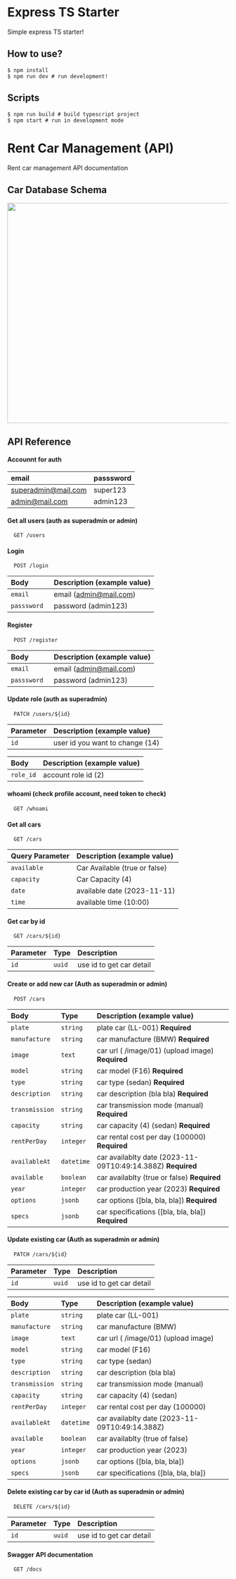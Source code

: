 # Express TS Starter

Simple express TS starter!

## How to use?

```
$ npm install
$ npm run dev # run development!
```

## Scripts

```
$ npm run build # build typescript project
$ npm start # run in development mode
```

# Rent Car Management (API)

Rent car management API documentation

## Car Database Schema

<img src="https://github.com/DwikiCahyo/car_rent_management/assets/70952085/017be637-a71d-41c0-bdee-83572890d4bd" width="800" height ="500"/>


## API Reference

#### Accounnt for auth

| email               | passsword |
| :------------------ | :-------- |
| superadmin@mail.com | super123  |
| admin@mail.com      | admin123  |

#### Get all users (auth as superadmin or admin)

```http
  GET /users
```

#### Login

```http
  POST /login
```

| Body         | Description (example value) |
| :----------- | :-------------------------- |
| `email`      | email (admin@mail.com)      |
| `passsword ` | password (admin123)         |

#### Register

```http
  POST /register
```

| Body         | Description (example value) |
| :----------- | :-------------------------- |
| `email`      | email (admin@mail.com)      |
| `passsword ` | password (admin123)         |

#### Update role (auth as superadmin)

```http
  PATCH /users/${id}
```

| Parameter | Description (example value)     |
| :-------- | :------------------------------ |
| `id`      | user id you want to change (14) |

| Body      | Description (example value) |
| :-------- | :-------------------------- |
| `role_id` | account role id (2)         



#### whoami (check profile account, need token to check) 

```http
  GET /whoami
```


#### Get all cars

```http
  GET /cars
```

| Query Parameter | Description (example value)   |
| :-------------- | :---------------------------- |
| `available`     | Car Available (true or false) |
| `capacity `     | Car Capacity (4)              |
| `date`          | available date (2023-11-11)   |
| `time`          | available time (10:00)        |

#### Get car by id

```http
  GET /cars/${id}
```

| Parameter | Type   | Description              |
| :-------- | :----- | :----------------------- |
| `id`      | `uuid` | use id to get car detail |

#### Create or add new car (Auth as superadmin or admin)

```http
  POST /cars
```

| Body           | Type       | Description (example value)                                 |
| :------------- | :--------- | :---------------------------------------------------------- |
| `plate`        | `string`   | plate car (LL-001) **Required**                             |
| `manufacture`  | `string`   | car manufacture (BMW) **Required**                          |
| `image`        | `text `    | car url ( /image/01) (upload image) **Required**            |
| `model`        | `string`   | car model (F16) **Required**                                |
| `type`         | `string`   | car type (sedan) **Required**                               |
| `description`  | `string`   | car description (bla bla) **Required**                      |
| `transmission` | `string`   | car transmission mode (manual) **Required**                 |
| `capacity`     | `string`   | car capacity (4) (sedan) **Required**                       |
| `rentPerDay`   | `integer`  | car rental cost per day (100000) **Required**               |
| `availableAt`  | `datetime` | car availablty date (2023-11-09T10:49:14.388Z) **Required** |
| `available`    | `boolean`  | car availablty (true or false) **Required**                 |
| `year`         | `integer`  | car production year (2023) **Required**                     |
| `options`      | `jsonb`    | car options ([bla, bla, bla]) **Required**                  |
| `specs`        | `jsonb`    | car specifications ([bla, bla, bla]) **Required**           |

#### Update existing car (Auth as superadmin or admin)

```http
  PATCH /cars/${id}
```

| Parameter | Type   | Description              |
| :-------- | :----- | :----------------------- |
| `id`      | `uuid` | use id to get car detail |

| Body           | Type       | Description (example value)                    |
| :------------- | :--------- | :--------------------------------------------- |
| `plate`        | `string`   | plate car (LL-001)                             |
| `manufacture`  | `string`   | car manufacture (BMW)                          |
| `image`        | `text `    | car url ( /image/01) (upload image)            |
| `model`        | `string`   | car model (F16)                                |
| `type`         | `string`   | car type (sedan)                               |
| `description`  | `string`   | car description (bla bla)                      |
| `transmission` | `string`   | car transmission mode (manual)                 |
| `capacity`     | `string`   | car capacity (4) (sedan)                       |
| `rentPerDay`   | `integer`  | car rental cost per day (100000)               |
| `availableAt`  | `datetime` | car availablty date (2023-11-09T10:49:14.388Z) |
| `available`    | `boolean`  | car availablty (true of false)                 |
| `year`         | `integer`  | car production year (2023)                     |
| `options`      | `jsonb`    | car options ([bla, bla, bla])                  |
| `specs`        | `jsonb`    | car specifications ([bla, bla, bla])           |

#### Delete existing car by car id (Auth as superadmin or admin)

```http
  DELETE /cars/${id}
```

| Parameter | Type   | Description              |
| :-------- | :----- | :----------------------- |
| `id`      | `uuid` | use id to get car detail |

#### Swagger API documentation
```http
  GET /docs
```
